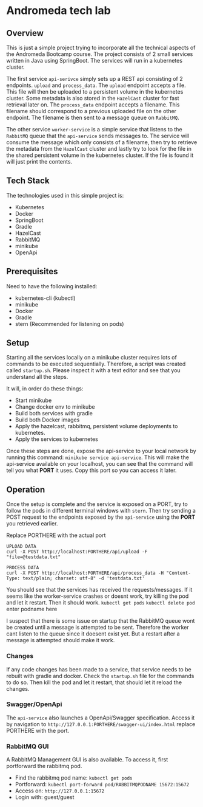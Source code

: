 # Andromeda tech lab

## Overview

This is just a simple project trying to incorporate all the technical aspects of the Andromeda Bootcamp course.
The project consists of 2 small services written in Java using SpringBoot.
The services will run in a kubernetes cluster.

The first service `api-serivce` simply sets up a REST api consisting of 2 endpoints. `upload` and `process_data`.
The `upload` endpoint accepts a file. This file will then be uploaded to a persistent volume in the kubernetes cluster.
Some metadata is also stored in the `HazelCast` cluster for fast retrieval later on.
The `process_data` endpoint accepts a filename. This filename should correspond to a previous uploaded file on the other endpoint.
The filename is then sent to a message queue on `RabbitMQ`.

The other service `worker-service` is a simple service that listens to the `RabbitMQ` queue that the `api-service` sends messages to.
The service will consume the message which only consists of a filename, then try to retrieve the metadata from the `HazelCast` cluster
and lastly try to look for the file in the shared persistent volume in the kubernetes cluster. If the file is found it will just print the contents.

## Tech Stack
The technologies used in this simple project is:

* Kubernetes
* Docker
* SpringBoot
* Gradle
* HazelCast
* RabbitMQ
* minikube
* OpenApi

## Prerequisites
Need to have the following installed:
* kubernetes-cli (kubectl)
* minikube
* Docker
* Gradle
* stern (Recommended for listening on pods)

## Setup
Starting all the services locally on a minikube cluster requires lots of commands to be executed sequentially.
Therefore, a script was created called `startup.sh`. Please inspect it with a text editor and see that you understand all the steps.

It will, in order do these things:
* Start minikube
* Change docker env to minikube
* Build both services with gradle
* Build both Docker images
* Apply the hazelcast, rabbitmq, persistent volume deployments to kubernetes.
* Apply the services to kubernetes

Once these steps are done, expose the api-service to your local network by running this command:
`minikube service api-service`. This will make the api-service available on your localhost,
you can see that the command will tell you what __PORT__ it uses. Copy this port so you can access it later. 

## Operation
Once the setup is complete and the service is exposed on a PORT, try to follow the pods in different terminal windows with `stern`.
Then try sending a POST request to the endpoints exposed by the `api-service` using the __PORT__ you retrieved earlier.

Replace PORTHERE with the actual port
```
UPLOAD DATA
curl -X POST http://localhost:PORTHERE/api/upload -F "file=@testdata.txt"

PROCESS DATA
curl -X POST http://localhost:PORTHERE/api/process_data -H "Content-Type: text/plain; charset: utf-8" -d 'testdata.txt'
```

You should see that the services has received the requests/messages.
If it seems like the worker-service crashes or doesnt work, try killing the pod and let it restart. Then it should work.
`kubectl get pods`
`kubectl delete pod ` enter podname here

I suspect that there is some issue on startup that the RabbitMQ queue wont be created until a message is attempted to be sent. 
Therefore the worker cant listen to the queue since it doesent exist yet. But a restart after a message is attempted should make it work.

### Changes
If any code changes has been made to a service, that service needs to be rebuilt with gradle and docker.
Check the `startup.sh` file for the commands to do so.
Then kill the pod and let it restart, that should let it reload the changes.

### Swagger/OpenApi
The `api-service` also launches a OpenApi/Swagger specification. 
Access it by navigation to `http://127.0.0.1:PORTHERE/swagger-ui/index.html` replace PORTHERE with the port.

### RabbitMQ GUI
A RabbitMQ Management GUI is also available. To access it, first portforward the rabbitmq pod.

* Find the rabbitmq pod name: `kubectl get pods`
* Portforward: `kubectl port-forward pod/RABBITMQPODNAME 15672:15672`
* Access on: `http://127.0.0.1:15672`
* Login with: guest/guest
